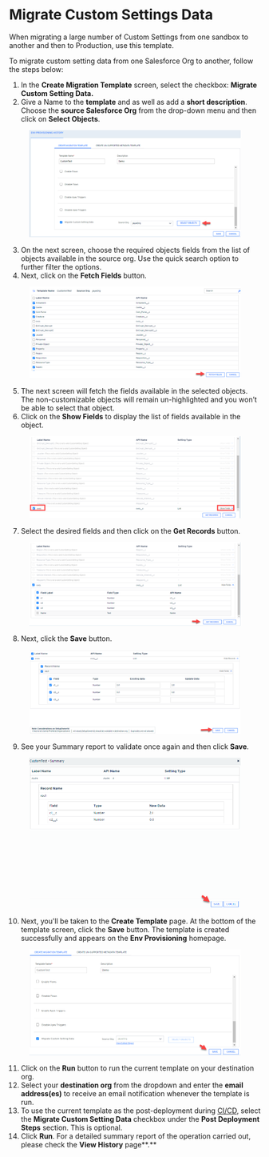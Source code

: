 # Migrate Custom Settings Data

When migrating a large number of Custom Settings from one sandbox to another and then to Production, use this template.

To migrate custom setting data from one Salesforce Org to another, follow the steps below:

1. In the **Create Migration Template** screen, select the checkbox: **Migrate Custom Setting Data.**
2. Give a Name to the **template** and as well as add a **short description**. Choose the **source Salesforce Org** from the drop-down menu and then click on **Select Objects**.

<figure><img src="../../../../../.gitbook/assets/image (15) (1).png" alt=""><figcaption></figcaption></figure>

3. On the next screen, choose the required objects fields from the list of objects available in the source org. Use the quick search option to further filter the options.
4. Next, click on the **Fetch Fields** button.

<figure><img src="../../../../../.gitbook/assets/image (16) (1).png" alt=""><figcaption></figcaption></figure>

5. The next screen will fetch the fields available in the selected objects. The non-customizable objects will remain un-highlighted and you won’t be able to select that object.
6. Click on the **Show Fields** to display the list of fields available in the object.

<figure><img src="../../../../../.gitbook/assets/image (17) (1).png" alt=""><figcaption></figcaption></figure>

7. Select the desired fields and then click on the **Get Records** button.

<figure><img src="../../../../../.gitbook/assets/image (18) (1).png" alt=""><figcaption></figcaption></figure>

8. Next, click the **Save** button.

<figure><img src="../../../../../.gitbook/assets/image (19) (1).png" alt=""><figcaption></figcaption></figure>

9. See your Summary report to validate once again and then click **Save**.

<figure><img src="../../../../../.gitbook/assets/image (20) (1).png" alt="" width="563"><figcaption></figcaption></figure>

10. Next, you'll be taken to the **Create Template** page. At the bottom of the template screen, click the **Save** button. The template is created successfully and appears on the **Env Provisioning** homepage.

<figure><img src="../../../../../.gitbook/assets/image (21) (1).png" alt=""><figcaption></figcaption></figure>

11. Click on the **Run** button to run the current template on your destination org.
12. Select your **destination org** from the dropdown and enter the **email address(es)** to receive an email notification whenever the template is run.
13. To use the current template as the post-deployment during [CI/CD](https://www.autorabit.com/blog/drive-your-business-faster-why-automated-ci-cd-matters/), select the **Migrate Custom Setting Data** checkbox under the **Post Deployment Steps** section. This is optional.
14. Click **Run**. For a detailed summary report of the operation carried out, please check the **View History** page**.**
